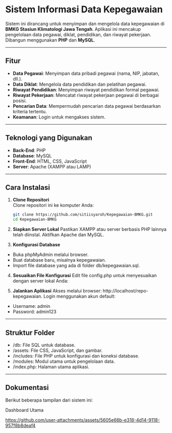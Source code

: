 # Sistem Informasi Data Kepegawaian  
Sistem ini dirancang untuk menyimpan dan mengelola data kepegawaian di **BMKG Stasiun Klimatologi Jawa Tengah**. Aplikasi ini mencakup pengelolaan data pegawai, diklat, pendidikan, dan riwayat pekerjaan. Dibangun menggunakan **PHP** dan **MySQL**.

---

## Fitur
- **Data Pegawai**: Menyimpan data pribadi pegawai (nama, NIP, jabatan, dll.).  
- **Data Diklat**: Mengelola data pendidikan dan pelatihan pegawai.  
- **Riwayat Pendidikan**: Menyimpan riwayat pendidikan formal pegawai.  
- **Riwayat Pekerjaan**: Mencatat riwayat pekerjaan pegawai di berbagai posisi.  
- **Pencarian Data**: Mempermudah pencarian data pegawai berdasarkan kriteria tertentu.  
- **Keamanan**: Login untuk mengakses sistem.

---

## Teknologi yang Digunakan
- **Back-End**: PHP  
- **Database**: MySQL  
- **Front-End**: HTML, CSS, JavaScript  
- **Server**: Apache (XAMPP atau LAMP)

---

## Cara Instalasi
1. **Clone Repositori**  
   Clone repositori ini ke komputer Anda:  
   ```bash
   git clone https://github.com/sitiisyaroh/Kepegawaian-BMKG.git
   cd Kepegawaian-BMKG
2. **Siapkan Server Lokal**
Pastikan XAMPP atau server berbasis PHP lainnya telah diinstal. Aktifkan Apache dan MySQL.

3. **Konfigurasi Database**

- Buka phpMyAdmin melalui browser.
- Buat database baru, misalnya kepegawaian.
- Import file database yang ada di folder db/kepegawaian.sql.

4. **Sesuaikan File Konfigurasi**
Edit file config.php untuk menyesuaikan dengan server lokal Anda:
<?php
$db_host = "localhost";
$db_user = "root";
$db_pass = "";
$db_name = "kepegawaian";
?>

5. **Jalankan Aplikasi**
Akses melalui browser: http://localhost/repo-kepegawaian.
Login menggunakan akun default:
- Username: admin
- Password: admin123

---

## Struktur Folder
- /db: File SQL untuk database.
- /assets: File CSS, JavaScript, dan gambar.
- /includes: File PHP untuk konfigurasi dan koneksi database.
- /modules: Modul utama untuk pengelolaan data.
- /index.php: Halaman utama aplikasi.

---

## Dokumentasi
Berikut beberapa tampilan dari sistem ini:

Dashboard Utama


https://github.com/user-attachments/assets/5605e66b-e318-4d14-9118-957f8b8deaf4


